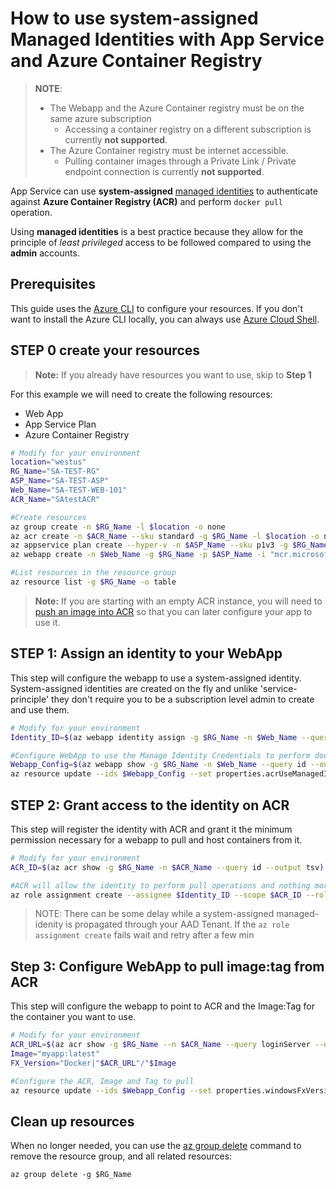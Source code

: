 # How to use system-assigned Managed Identities with App Service and Azure Container Registry

> **NOTE**:
>
> - The Webapp and the Azure Container registry must be on the same azure subscription
>   - Accessing a container registry on a different subscription is currently **not supported**.
> - The Azure Container registry must be internet accessible.
>   - Pulling container images through a Private Link / Private endpoint connection is currently **not supported**.

App Service can use **system-assigned** [managed identities](https://docs.microsoft.com/azure/active-directory/managed-identities-azure-resources/overview) to authenticate against **Azure Container Registry (ACR)** and perform `docker pull` operation.

Using **managed identities** is a best practice because they allow for the principle of _least privileged_ access to be followed compared to using the **admin** accounts.

## Prerequisites

This guide uses the [Azure CLI](https://docs.microsoft.com/cli/azure/install-azure-cli?view=azure-cli-latest) to configure your resources. If you don't want to install the Azure CLI locally, you can always use [Azure Cloud Shell](https://docs.microsoft.com/azure/cloud-shell/quickstart).

## STEP 0 create your resources

> **Note:** If you already have resources you want to use, skip to **Step 1**

For this example we will need to create the following resources:

- Web App
- App Service Plan
- Azure Container Registry

```bash
# Modify for your environment
location="westus"
RG_Name="SA-TEST-RG"
ASP_Name="SA-TEST-ASP"
Web_Name="SA-TEST-WEB-101"
ACR_Name="SAtestACR"

#Create resources
az group create -n $RG_Name -l $location -o none
az acr create -n $ACR_Name --sku standard -g $RG_Name -l $location -o none
az appservice plan create --hyper-v -n $ASP_Name --sku p1v3 -g $RG_Name -l $location -o none
az webapp create -n $Web_Name -g $RG_Name -p $ASP_Name -i "mcr.microsoft.com/azure-app-service/windows/parkingpage:latest" -o none

#List resources in the resource group
az resource list -g $RG_Name -o table
```

> **Note:** If you are starting with an empty ACR instance, you will need to [push an image into ACR](https://docs.microsoft.com/azure/container-registry/container-registry-get-started-docker-cli) so that you can later configure your app to use it.

## STEP 1: Assign an identity to your WebApp

This step will configure the webapp to use a system-assigned identity. System-assigned identities are created on the fly and unlike 'service-principle' they don't require you to be a subscription level admin to create and use them.

```bash
# Modify for your environment
Identity_ID=$(az webapp identity assign -g $RG_Name -n $Web_Name --query principalId --output tsv)

#Configure WebApp to use the Manage Identity Credentials to perform docker pull operations
Webapp_Config=$(az webapp show -g $RG_Name -n $Web_Name --query id --output tsv)"/config/web"
az resource update --ids $Webapp_Config --set properties.acrUseManagedIdentityCreds=True -o none

```

## STEP 2: Grant access to the identity on ACR

This step will register the identity with ACR and grant it the minimum permission necessary for a webapp to pull and host containers from it.

```bash
# Modify for your environment
ACR_ID=$(az acr show -g $RG_Name -n $ACR_Name --query id --output tsv)

#ACR will allow the identity to perform pull operations and nothing more
az role assignment create --assignee $Identity_ID --scope $ACR_ID --role acrpull -o none

```

> NOTE: There can be some delay while a system-assigned managed-idenity is propagated through your AAD Tenant. If the `az role assignment create` fails wait and retry after a few min

## Step 3: Configure WebApp to pull image:tag from ACR

This step will configure the webapp to point to ACR and the Image:Tag for the container you want to use.

```bash
# Modify for your environment
ACR_URL=$(az acr show -g $RG_Name --n $ACR_Name --query loginServer --output tsv)
Image="myapp:latest"
FX_Version="Docker|"$ACR_URL"/"$Image

#Configure the ACR, Image and Tag to pull
az resource update --ids $Webapp_Config --set properties.windowsFxVersion=$FX_Version -o none --force-string

```

## Clean up resources

When no longer needed, you can use the [az group delete](https://docs.microsoft.com/en-us/cli/azure/group?view=azure-cli-latest#az-group-delete) command to remove the resource group, and all related resources:

```azurecli-interactive
az group delete -g $RG_Name
```
